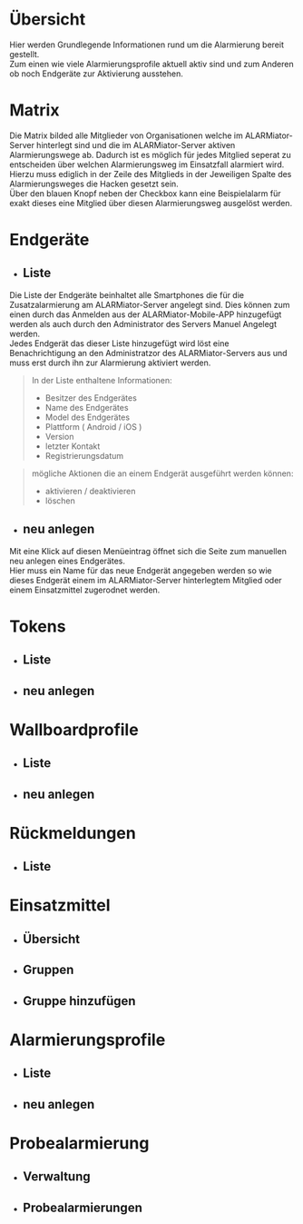 # Übersicht
  Hier werden Grundlegende Informationen rund um die Alarmierung bereit gestellt.  
  Zum einen wie viele Alarmierungsprofile aktuell aktiv sind und zum Anderen ob noch Endgeräte zur Aktivierung ausstehen.
  
# Matrix

Die Matrix bilded alle Mitglieder von Organisationen welche im ALARMiator-Server hinterlegt sind und die im ALARMiator-Server aktiven Alarmierungswege ab. Dadurch ist es möglich für jedes Mitglied seperat zu entscheiden über welchen Alarmierungsweg im Einsatzfall alarmiert wird.  
Hierzu muss ediglich in der Zeile des Mitglieds in der Jeweiligen Spalte des Alarmierungsweges die Hacken gesetzt sein.  
Über den blauen Knopf neben der Checkbox kann eine Beispielalarm für exakt dieses eine Mitglied über diesen Alarmierungsweg ausgelöst werden.

# Endgeräte
* ## Liste
Die Liste der Endgeräte beinhaltet alle Smartphones die für die Zusatzalarmierung am ALARMiator-Server angelegt sind. Dies können zum einen durch das Anmelden aus der ALARMiator-Mobile-APP hinzugefügt werden als auch durch den Administrator des Servers Manuel Angelegt werden.  
Jedes Endgerät das dieser Liste hinzugefügt wird löst eine Benachrichtigung an den Administratzor des ALARMiator-Servers aus und muss erst durch ihn zur Alarmierung aktiviert werden.  
>In der Liste enthaltene Informationen:
>- Besitzer des Endgerätes
>- Name des Endgerätes
>- Model des Endgerätes
>- Plattform ( Android / iOS )
>- Version
>- letzter Kontakt
>- Registrierungsdatum  

>mögliche Aktionen die an einem Endgerät ausgeführt werden können:
>- aktivieren / deaktivieren
>- löschen

* ## neu anlegen
Mit eine Klick auf diesen Menüeintrag öffnet sich die Seite zum manuellen neu anlegen eines Endgerätes.  
Hier muss ein Name für das neue Endgerät angegeben werden so wie dieses Endgerät einem im ALARMiator-Server hinterlegtem Mitglied oder einem Einsatzmittel zugerodnet werden.

# Tokens
* ## Liste
* ## neu anlegen

# Wallboardprofile
* ## Liste
* ## neu anlegen

# Rückmeldungen
* ## Liste

# Einsatzmittel
* ## Übersicht
* ## Gruppen
* ## Gruppe hinzufügen

# Alarmierungsprofile
* ## Liste
* ## neu anlegen

# Probealarmierung
* ## Verwaltung
* ## Probealarmierungen